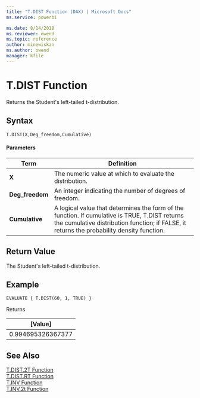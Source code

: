 ```yaml
---
title: "T.DIST Function (DAX) | Microsoft Docs"
ms.service: powerbi 

ms.date: 8/14/2018
ms.reviewer: owend
ms.topic: reference
author: minewiskan
ms.author: owend
manager: kfile
---
```

# T.DIST Function
Returns the Student's left-tailed t-distribution.
 
  
## Syntax  
  
```dax
T.DIST(X,Deg_freedom,Cumulative)
```
  
#### Parameters  
  
|Term|Definition|  
|--------|--------------|  
|**X**|The numeric value at which to evaluate the distribution.|  
|**Deg_freedom** |An integer indicating the number of degrees of freedom.|
|**Cumulative**|A logical value that determines the form of the function. If cumulative is TRUE, T.DIST returns the cumulative distribution function; if FALSE, it returns the probability density function.|
  
## Return Value  
The Student's left-tailed t-distribution. 
  
## Example  
  
```dax
EVALUATE { T.DIST(60, 1, TRUE) } 
```

Returns

|[Value]  |
|---------|
|0.994695326367377     |


## See Also  

[T.DIST.2T Function](t-dist-2t-dax.md)   
[T.DIST.RT Function](t-dist-rt-dax.md)   
[T.INV Function](t-inv-dax.md)   
[T.INV.2t Function](t-inv-2t-dax.md)   
  
